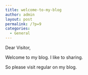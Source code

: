 ```yaml
---
title: welcome-to-my-blog
author: admin
layout: post
permalink: /?p=9
categories:
  - General
---
```

Dear Visitor,

Welcome to my blog. I like to sharing.

So please visit regular on my blog.